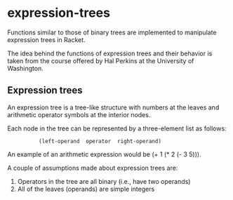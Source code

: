 # expression-trees
Functions similar to those of binary trees are implemented to manipulate expression trees in Racket.

The idea behind the functions of expression trees and their behavior is taken from the course offered by Hal Perkins at the University of Washington.

## Expression trees

An expression tree is a tree-like structure with numbers at the leaves and arithmetic operator symbols at the interior nodes.

Each node in the tree can be represented by a three-element list as follows:

              (left-operand  operator  right-operand)
              
An example of an arithmetic expression would be (+ 1 (* 2 (- 3 5))).


A couple of assumptions made about expression trees are:

1. Operators in the tree are all binary (i.e., have two operands)
2. All of the leaves (operands) are simple integers

